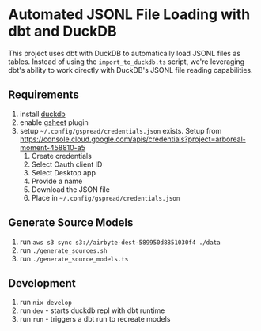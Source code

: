 # Automated JSONL File Loading with dbt and DuckDB

This project uses dbt with DuckDB to automatically load JSONL files as tables. Instead of using the `import_to_duckdb.ts` script, we're leveraging dbt's ability to work directly with DuckDB's JSONL file reading capabilities.

## Requirements

1. install [duckdb](https://duckdb.org/docs/installation/?version=stable&environment=cli&platform=macos&download_method=direct)
2. enable [gsheet](https://duckdb.org/community_extensions/extensions/gsheets.html) plugin
3. setup `~/.config/gspread/credentials.json` exists. Setup from https://console.cloud.google.com/apis/credentials?project=arboreal-moment-458810-a5
    1. Create credentials
    2. Select Oauth client ID
    3. Select Desktop app
    4. Provide a name 
    5. Download the JSON file
    6. Place in `~/.config/gspread/credentials.json` 

## Generate Source Models
1. run `aws s3 sync s3://airbyte-dest-589950d8851030f4 ./data`
2. run `./generate_sources.sh`
2. run `./generate_source_models.ts`

## Development

1. run `nix develop`
2. run `dev` - starts duckdb repl with dbt runtime
3. run `run` - triggers a dbt run to recreate models
